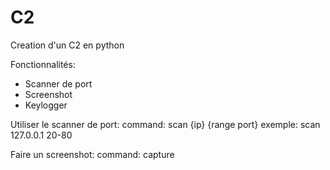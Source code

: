 # C2
Creation d'un C2 en python

Fonctionnalités:
- Scanner de port
- Screenshot
- Keylogger

Utiliser le scanner de port:
  command: scan {ip} {range port}
  exemple: scan 127.0.0.1 20-80

Faire un screenshot:
  command: capture
